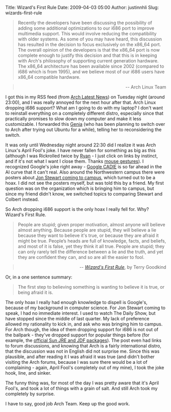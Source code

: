 Title: Wizard's First Rule
Date: 2009-04-03 05:00
Author: justinnhli
Slug: wizards-first-rule

> Recently the developers have been discussing the possibility of adding
> some additional optimizations to our i686 port to improve multimedia
> support. This would involve reducing the compatibility with older
> systems. As some of you may have heard, this discussion has resulted
> in the decision to focus exclusively on the x86\_64 port. The overall
> opinion of the developers is that the x86\_64 port is now complete
> enough to justify this decision and that this is in keeping with
> Arch's philosophy of supporting current generation hardware. The
> x86\_64 architecture has been available since 2002 (compared to i686
> which is from 1995), and we believe most of our i686 users have
> x86\_64 compatible hardware.

<div style="text-align:right;">

> -- Arch Linux Team
> </p>

</div>

I got this in my RSS feed (from [Arch Latest
News](http://www.archlinux.org/news/440/)) on Tuesday night (around
23:00), and I was really annoyed for the next hour after that. Arch
Linux dropping i686 support? What am I going to do with my laptop? I
don't want to reinstall everything on a completely different distro,
especially since that practically promises to slow down my computer and
make it less customizable. I forwarded this
[Genia](http://petdinosaur.wordpress.com/) (who has been planning to
switch over to Arch after trying out Ubuntu for a while), telling her to
reconsidering the switch.

It was only until Wednesday night around 22:30 did I realize it was Arch
Linux's April Fool's joke. I have never fallen for something as big as
this (although I was Rickrolled twice by
[Ryan](http://ryangoesboom.blogspot.com/) - I just click on links by
instinct, and if it's not what I want I close them. Thanks [mouse
gestures](https://addons.mozilla.org/en-US/firefox/addon/6366)). I
recognized Google's joke right away - [Google
CADIE](http://googleblog.blogspot.com/2009/04/cadie-awakens.html) is so
far ahead in the AI curve that it can't real. Also around the
Northwestern campus there were posters about [Jon Stewart coming to
campus](http://media.www.dailynorthwestern.com/media/storage/paper853/news/2009/04/02/Campus/Jon-Stewart.Flyers.A.Hoax-3693775.shtml),
which turned out to be a hoax. I did not see the posters myself, but was
told this by a friend. My first question was on the organization which
is bringing him to campus, but since my friend didn't know, we switched
topics to comparing Stewart and Colbert instead.

So Arch dropping i686 support is the only hoax I really fell for. Why?
Wizard's First Rule.  

> People are stupid; given proper motivation, almost anyone will believe
> almost anything. Because people are stupid, they will believe a lie
> because they want to believe it's true, or because they are afraid it
> might be true. People’s heads are full of knowledge, facts, and
> beliefs, and most of it is false, yet they think it all true. People
> are stupid; they can only rarely tell the difference between a lie and
> the truth, and yet they are confident they can, and so are all the
> easier to fool.
> </p>

<div style="text-align:right;">

> -- [*Wizard's First
> Rule*](http://en.wikipedia.org/wiki/Wizard%27s_First_Rule), by Terry
> Goodkind
> </p>

</div>

Or, in a one sentence summary:  

> The first step to believing something is wanting to believe it is
> true, or being afraid it is.
> </p>

The only hoax I really had enough knowledge to dispell is Google's,
because of my background in computer science. For Jon Stewart coming to
speak, I had no immediate interest. I used to watch The Daily Show, but
have stopped since the middle of last quarter. My lack of preference
allowed my rationality to kick in, and ask who was bringing him to
campus. For Arch though, the idea of them dropping support for i686 is
not out of the ballpark - they've dropped support for popular things
before (for example, the [official Sun JRE and JDF
packages](http://www.archlinux.org/news/418/)). The post even had links
to forum discussions, and knowing that Arch is a fairly international
distro, that the discussion was not in English did not surprise me.
Since this was plausible, and after reading it I was afraid it was true
(and didn't bother visiting the Arch forums, because I was sure there
would be a lot of complaining - again, April Fool's completely out of my
mine), I took the joke hook, line, and sinker.

The funny thing was, for most of the day I was pretty aware that it's
April Fool's, and took a lot of things with a grain of salt. And still
Arch took my completely by surprise.

I have to say, good job Arch Team. Keep up the good work.

